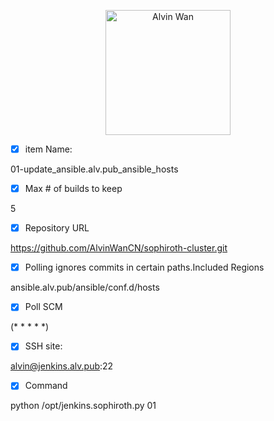 <p align='center'> <a href='https://github.com/alvinwancn' target="_blank"> <img src='https://github.com/AlvinWanCN/life-record/raw/master/images/etlucency.png' alt='Alvin Wan' width=200></a></p>






- [x] item Name:
 
01-update_ansible.alv.pub_ansible_hosts
 
- [x] Max # of builds to keep

5

- [x] Repository URL

 
https://github.com/AlvinWanCN/sophiroth-cluster.git
 

- [x]  Polling ignores commits in certain paths.Included Regions

ansible.alv.pub/ansible/conf.d/hosts


- [x] Poll SCM

(* * * * *)


- [x] SSH site: 

alvin@jenkins.alv.pub:22


- [x] Command

python /opt/jenkins.sophiroth.py  01
